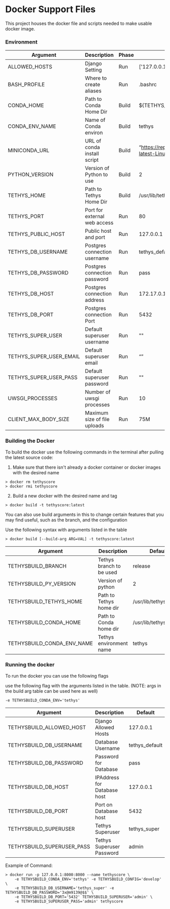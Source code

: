 # Docker Support Files

This project houses the docker file and scripts needed to make usable docker image.

### Environment

| Argument              | Description                 |Phase| Default                 |
|-----------------------|-----------------------------|-----|-------------------------|
|ALLOWED_HOSTS          | Django Setting              |Run  |['127.0.0.1', 'localhost']|
|BASH_PROFILE           | Where to create aliases     |Run  |.bashrc                  |
|CONDA_HOME             | Path to Conda Home Dir      |Build|${TETHYS_HOME}/miniconda”|
|CONDA_ENV_NAME         | Name of Conda environ       |Build|tethys                   |
|MINICONDA_URL          | URL of conda install script |Build|“https://repo.continuum.io/miniconda/Miniconda3-latest-Linux-x86_64.sh”|
|PYTHON_VERSION         | Version of Python to use    |Build|2                        |
|TETHYS_HOME            | Path to Tethys Home Dir     |Build|/usr/lib/tethys          |
|TETHYS_PORT            | Port for external web access|Run  |80                       |
|TETHYS_PUBLIC_HOST     | Public host and port        |Run  |127.0.0.1                |
|TETHYS_DB_USERNAME     | Postgres connection username|Run  |tethys_default           |
|TETHYS_DB_PASSWORD     | Postgres connection password|Run  |pass                     |
|TETHYS_DB_HOST         | Postgres connection address |Run  |172.17.0.1               |
|TETHYS_DB_PORT         | Postgres connection Port    |Run  |5432                     |
|TETHYS_SUPER_USER      | Default superuser username  |Run  |""                       |
|TETHYS_SUPER_USER_EMAIL| Default superuser email     |Run  |“”                       |
|TETHYS_SUPER_USER_PASS | Default superuser password  |Run  |""                       |
|UWSGI_PROCESSES        | Number of uwsgi processes   |Run  |10                       |
|CLIENT_MAX_BODY_SIZE   | Maximum size of file uploads|Run  |75M                      |

### Building the Docker
To build the docker use the following commands in the terminal after
pulling the latest source code:

1. Make sure that there isn't already a docker container or docker
images with the desired name
```
> docker rm tethyscore
> docker rmi tethyscore
```

2. Build a new docker with the desired name and tag
```
> docker build -t tethyscore:latest
```
You can also use build arguments in this to change certain features
that you may find useful, such as the branch, and the configuration

Use the following syntax with arguments listed in the table

```
> docker build [--build-arg ARG=VAL] -t tethyscore:latest
```

| Argument                 | Description               | Default                |
|--------------------------|---------------------------|------------------------|
|TETHYSBUILD_BRANCH        | Tethys branch to be used  | release                |
|TETHYSBUILD_PY_VERSION    | Version of python         | 2                      |
|TETHYSBUILD_TETHYS_HOME   | Path to Tethys home dir   | /usr/lib/tethys        |
|TETHYSBUILD_CONDA_HOME    | Path to Conda home dir    | /usr/lib/tethys/conda/ |
|TETHYSBUILD_CONDA_ENV_NAME| Tethys environment name   | tethys                 |

### Running the docker
To run the docker you can use the following flags

use the following flag with the arguments listed in the table. (NOTE:
args in the build arg table can be used here as well)

```
-e TETHYSBUILD_CONDA_ENV='tethys'
```

| Argument                 | Description                | Default       |
|--------------------------|----------------------------|---------------|
|TETHYSBUILD_ALLOWED_HOST  | Django Allowed Hosts       | 127.0.0.1     |
|TETHYSBUILD_DB_USERNAME   | Database Username          | tethys_default|
|TETHYSBUILD_DB_PASSWORD   | Password for Database      | pass          |
|TETHYSBUILD_DB_HOST       | IPAddress for Database host| 127.0.0.1     |
|TETHYSBUILD_DB_PORT       | Port on Database host      | 5432          |
|TETHYSBUILD_SUPERUSER     | Tethys Superuser           | tethys_super  |
|TETHYSBUILD_SUPERUSER_PASS| Tethys Superuser Password  | admin         |

Example of Command:
```
> docker run -p 127.0.0.1:8000:8000 --name tethyscore \
    -e TETHYSBUILD_CONDA_ENV='tethys' -e TETHYSBUILD_CONFIG='develop' \
    -e TETHYSBUILD_DB_USERNAME='tethys_super' -e TETHYSBUILD_DB_PASSWORD='3x@m9139@$$' \
    -e TETHYSBUILD_DB_PORT='5432' TETHYSBUILD_SUPERUSER='admin' \
    -e TETHYSBUILD_SUPERUSER_PASS='admin' tethyscore
```
